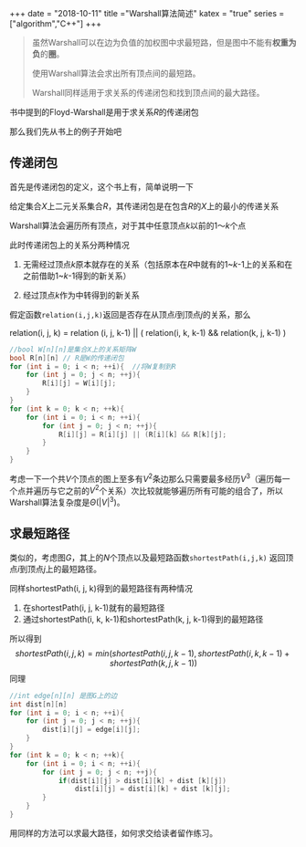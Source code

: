 +++
date = "2018-10-11"
title ="Warshall算法简述"
katex = "true"
series = ["algorithm","C++"]
+++



> 虽然Warshall可以在边为负值的加权图中求最短路，但是图中不能有**权重为负**的**圈**。
>
> 使用Warshall算法会求出所有顶点间的最短路。
>
> Warshall同样适用于求关系的传递闭包和找到顶点间的最大路径。

书中提到的Floyd-Warshall是用于求关系$R$的传递闭包

那么我们先从书上的例子开始吧

## 传递闭包

首先是传递闭包的定义，这个书上有，简单说明一下

给定集合$X$上二元关系集合$R$，其传递闭包是在包含$R$的$X$上的最小的传递关系

Warshall算法会遍历所有顶点，对于其中任意顶点$k$以前的$1～k$个点

此时传递闭包上的关系分两种情况

1. 无需经过顶点$k$原本就存在的关系（包括原本在$R$中就有的1~$k$-1上的关系和在之前借助1~$k$-1得到的新关系）

2. 经过顶点$k$作为中转得到的新关系

假定函数`relation(i,j,k)`返回是否存在从顶点$i$到顶点$j$的关系，那么

relation(i, j, k) = relation (i, j, k-1) || ( relation(i, k, k-1) && relation(k, j, k-1) )

```C++
//bool W[n][n]是集合X上的关系矩阵W
bool R[n][n] // R是W的传递闭包
for (int i = 0; i < n; ++i){  //将W复制到R
    for (int j = 0; j < n; ++j){
        R[i][j] = W[i][j];
    }
}
for (int k = 0; k < n; ++k){
    for (int i = 0; i < n; ++i){
    	for (int j = 0; j < n; ++j){
        	R[i][j] = R[i][j] || (R[i][k] && R[k][j];
    	}
	}
}
```

考虑一下一个共$V$个顶点的图上至多有$V^2$条边那么只需要最多经历$V^3$（遍历每一个点并遍历与它之前的$V^2$个关系）次比较就能够遍历所有可能的组合了，所以Warshall算法复杂度是$\Theta (|V|^3)$。

## 求最短路径

类似的，考虑图$G$，其上的$N$个顶点以及最短路函数`shortestPath(i,j,k)` 返回顶点$i$到顶点$j​$上的最短路径。

同样shortestPath(i, j, k)得到的最短路径有两种情况

1. 在shortestPath(i, j, k-1)就有的最短路径
2. 通过shortestPath(i, k, k-1)和shortestPath(k, j, k-1)得到的最短路径

所以得到
$$
shortestPath(i, j, k) = min( shortestPath(i, j, k-1) , shortestPath(i, k, k-1)+shortestPath(k, j, k-1))
$$
同理

```C++
//int edge[n][n] 是图G上的边
int dist[n][n]
for (int i = 0; i < n; ++i){  
    for (int j = 0; j < n; ++j){
        dist[i][j] = edge[i][j];
    }
}
for (int k = 0; k < n; ++k){
    for (int i = 0; i < n; ++i){
    	for (int j = 0; j < n; ++j){
    		if(dist[i][j] > dist[i][k] + dist [k][j])
        		dist[i][j] = dist[i][k] + dist [k][j];
    	}
	}
}
```



用同样的方法可以求最大路径，如何求交给读者留作练习。

